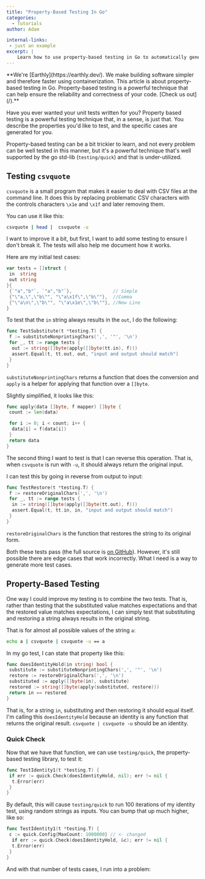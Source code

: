 ```yaml
---
title: "Property-Based Testing In Go"
categories:
  - Tutorials
author: Adam

internal-links:
 - just an example
excerpt: |
    Learn how to use property-based testing in Go to automatically generate unit tests and ensure the reliability of your code. Property-based testing is a powerful technique that generates specific test cases based on the properties you want to test, making it easier to catch bugs and ensure the correctness of your code.
---
```

<!--sgpt-->**We're [Earthly](https://earthly.dev/). We make building software simpler and therefore faster using containerization. This article is about property-based testing in Go. Property-based testing is a powerful technique that can help ensure the reliability and correctness of your code. [Check us out](/).**

Have you ever wanted your unit tests written for you? Property based testing is a powerful testing technique that, in a sense, is just that. You describe the properties you'd like to test, and the specific cases are generated for you.

Property-based testing can be a bit trickier to learn, and not every problem can be well tested in this manner, but it's a powerful technique that's well supported by the go std-lib (`testing/quick`) and that is under-utilized.

## Testing `csvquote`

`csvquote` is a small program that makes it easier to deal with CSV files at the command line. It does this by replacing problematic CSV characters with the controls characters `\x1e` and `\x1f` and later removing them.

You can use it like this:

``` bash
csvquote | head |  csvquote -u
```

I want to improve it a bit, but first, I want to add some testing to ensure I don't break it. The tests will also help me document how it works.

Here are my initial test cases:

``` go
var tests = []struct {
 in  string
 out string
}{
 {`"a","b"`, `"a","b"`},               // Simple
 {"\"a,\",\"b\"", "\"a\x1f\",\"b\""},  //Comma
 {"\"a\n\",\"b\"", "\"a\x1e\",\"b\""}, //New Line
}
```

To test that the `in` string always results in the `out`, I do the following:

``` go
func TestSubstitute(t *testing.T) {
 f := substituteNonprintingChars(',', '"', '\n')
 for _, tt := range tests {
  out := string([]byte(apply([]byte(tt.in), f)))
  assert.Equal(t, tt.out, out, "input and output should match")
 }
}
```

`substituteNonprintingChars` returns a function that does the conversion and `apply` is a helper for applying that function over a `[]byte`.

Slightly simplified, it looks like this:

``` go
func apply(data []byte, f mapper) []byte {
 count := len(data)

 for i := 0; i < count; i++ {
  data[i] = f(data[i])
 }
 return data
}
```

The second thing I want to test is that I can reverse this operation. That is, when `csvquote` is run with `-u`, it should always return the original input.

I can test this by going in reverse from output to input:

``` go
func TestRestore(t *testing.T) {
 f := restoreOriginalChars(',', '\n')
 for _, tt := range tests {
  in := string([]byte(apply([]byte(tt.out), f)))
  assert.Equal(t, tt.in, in, "input and output should match")
 }
}
```

`restoreOriginalChars` is the function that restores the string to its original form.

Both these tests pass (the full source is [on GitHub](https://github.com/adamgordonbell/csvquote/blob/7f4698ad3d3c2d12f063b5d8a8bd304e8307a089/cmd/cvsquote/main_test.go)). However, it's still possible there are edge cases that work incorrectly. What I need is a way to generate more test cases.

## Property-Based Testing

One way I could improve my testing is to combine the two tests. That is, rather than testing that the substituted value matches expectations and that the restored value matches expectations, I can simply test that substituting and restoring a string always results in the original string.

That is for almost all possible values of the string `a`:

``` bash
echo a | csvquote | csvquote -u == a
```

In my go test, I can state that property like this:

``` go
func doesIdentityHold(in string) bool {
 substitute := substituteNonprintingChars(',', '"', '\n')
 restore := restoreOriginalChars(',', '\n')
 substituted := apply([]byte(in), substitute)
 restored := string([]byte(apply(substituted, restore)))
 return in == restored
}
```

That is, for a string `in`, substituting and then restoring it should equal itself. I'm calling this `doesIdentityHold` because an identity is any function that returns the original result. `csvquote | csvquote -u` should be an identity.

### Quick Check

Now that we have that function, we can use `testing/quick`, the property-based testing library, to test it:

``` go
func TestIdentity1(t *testing.T) {
 if err := quick.Check(doesIdentityHold, nil); err != nil {
  t.Error(err)
 }
}
```

By default, this will cause `testing/quick` to run 100 iterations of my identity test, using random strings as inputs. You can bump that up much higher, like so:

``` go
func TestIdentity1(t *testing.T) {
 c := quick.Config{MaxCount: 1000000} // <- changed
  if err := quick.Check(doesIdentityHold, &c); err != nil {
  t.Error(err)
 }
}

```

And with that number of tests cases, I run into a problem:

``` bash